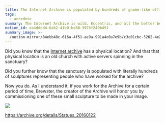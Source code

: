 ```yaml
---
title: The Internet Archive is populated by hundreds of gnome-like effigies
tags:
  - anecdote
summary: The Internet Archive is wild. Eccentric, and all the better because of it
notion_id: ea4dddd4-6ab2-41b0-be88-3976f240b491
summary_image: >-
  /notion-mirror/84ebb48c-616a-4f51-ae9a-991a4e0a7e9b/c3e01cbc-5262-4e2b-8eae-4ed737b21929/5DDF6E24-6C08-437D-984D-2DD09E4801E1.jpeg
---
```

Did you know that the [Internet archive](https://archive.org/) has a physical location? And that that physical location is an old church with active servers spinning in the sanctuary?

Did you further know that the sanctuary is populated with literally hundreds of sculptures representing people who have worked for the archive?

Now you do. As I understand it, if you work for the Archive for a certain period of time, Brewster, the creator of the Archive will honor you by commissioning one of these small sculpture to be made in your image.

![](/notion-mirror/84ebb48c-616a-4f51-ae9a-991a4e0a7e9b/c3e01cbc-5262-4e2b-8eae-4ed737b21929/5DDF6E24-6C08-437D-984D-2DD09E4801E1.jpeg)

<https://archive.org/details/Statues_20160122>
